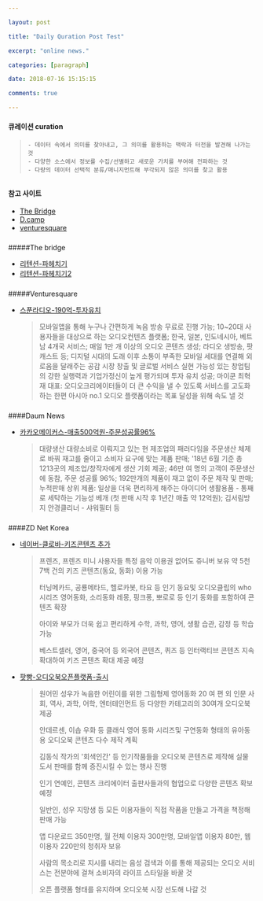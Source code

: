 ```yaml
---

layout: post

title: "Daily Quration Post Test"

excerpt: "online news."

categories: [paragraph]

date: 2018-07-16 15:15:15

comments: true

---
```


#### 큐레이션 curation

> ```
> - 데이터 속에서 의미를 찾아내고, 그 의미를 활용하는 맥락과 터전을 발견해 나가는 것
> - 다양한 소스에서 정보를 수집/선별하고 새로운 가치를 부여해 전파하는 것
> - 다량의 데이터 선택적 분류/매니지먼트해 부각되지 않은 의미를 찾고 활용
> ```

##

#### 참고 사이트

-	[The Bridge](http://bridge.500startups.co.kr/)
-	[D.camp](https://dcamp.kr/news)
-	[venturesquare](http://www.venturesquare.net/)

###

#####The bridge

-	[리텐션-파헤치기](http://bridge.500startups.co.kr/%EC%95%A0%EC%A6%9D%EC%9D%98-%EB%A6%AC%ED%85%90%EC%85%98-%ED%8C%8C%ED%97%A4%EC%B9%98%EA%B8%B01/)
-	[리텐션-파헤치기2](htte://bridge.500startups.co.kr/%EC%95%A0%EC%A6%9D%EC%9D%98-%EB%A6%AC%ED%85%90%EC%85%98-%ED%8C%8C%ED%97%A4%EC%B9%98%EA%B8%B02/)

###

#####Venturesquare

-	[스푼라디오-190억-투자유치](http://www.venturesquare.net/765971)

	> 모바일앱을 통해 누구나 간편하게 녹음 방송 무료로 진행 가능; 10~20대 사용자들을 대상으로 하는 오디오컨텐츠 플랫폼; 한국, 일본, 인도네시아, 베트남 4개국 서비스; 매일 1만 개 이상의 오디오 콘텐츠 생성; 라디오 생방송, 팟캐스트 등; 디지털 시대의 도래 이후 소통이 부족한 모바일 세대를 연결해 외로움을 달래주는 공감 시장 창출 및 글로벌 서비스 실현 가능성 있는 창업팀의 강한 실행력과 기업가정신이 높게 평가되며 투자 유치 성공; 마이쿤 최혁재 대표: 오디오크리에이터들이 더 큰 수익을 낼 수 있도록 서비스를 고도화하는 한편 아시아 no.1 오디오 플랫폼이라는 목표 달성을 위해 속도 낼 것

###

####Daum News

-	[카카오메이커스-매출500억원-주문성공률96%](http://v.media.daum.net/v/20180710102950215)

	> 대량생산 대량소비로 이뤄지고 있는 현 제조업의 패러다임을 주문생산 체제로 바꿔 재고를 줄이고 소비자 요구에 맞는 제품 판매; \'18년 6월 기준 총 1213곳의 제조업/창작자에게 생산 기회 제공; 46만 여 명의 고객이 주문생산에 동참, 주문 성공률 96%; 192만개의 제품이 재고 없이 주문 제작 및 판매; 누적판매 상위 제품: 일상을 더욱 편리하게 해주는 아이디어 생활용품 - 통째로 세탁하는 기능성 베개 (첫 판매 시작 후 1년간 매출 약 12억원); 김서림방지 안경클리너 - 샤워필터 등

###

####ZD Net Korea

-	[네이버-클로바-키즈콘텐츠 추가](http://www.zdnet.co.kr/news/news_view.asp?artice_id=20180715024029)

	> 프렌즈, 프렌즈 미니 사용자들 특정 음악 이용권 없어도 쥬니버 보유 약 5천 7백 건의 키즈 콘텐츠(동요, 동화) 이용 가능
	>
	> 터닝메카드, 공룡메타드, 헬로카봇, 타요 등 인기 동요및 오디오클립의 who 시리즈 영어동화, 소리동화 레몽, 핑크퐁, 뽀로로 등 인기 동화를 포함하여 콘텐츠 확장
	>
	> 아이와 부모가 더욱 쉽고 편리하게 수학, 과학, 영어, 생활 습관, 감정 등 학습 가능
	>
	> 베스트셀러, 영어, 중국어 등 외국어 콘텐츠, 퀴즈 등 인터랙티브 콘텐츠 지속 확대하여 키즈 콘텐츠 확대 제공 예정

-	[팟빵-오디오북오픈플랫폼-출시](http://www.zdnet.co.kr/news/news_view.asp?artice_id=20180709083654)

	> 원어민 성우가 녹음한 어린이를 위한 그림형제 영어동화 20 여 편 외 인문 사회, 역사, 과학, 어학, 엔터테인먼트 등 다양한 카테고리의 30여개 오디오북 제공
	>
	> 안데르센, 이솝 우화 등 클래식 영어 동화 시리즈및 구연동화 형태의 유아동용 오디오북 콘텐츠 다수 제작 계획
	>
	> 김동식 작가의 '회색인간' 등 인기작품들을 오디오북 콘텐츠로 제작해 실물 도서 판매를 함께 증진시킬 수 있는 행사 진행
	>
	> 인기 연예인, 콘텐츠 크리에이터 출판사들과의 협업으로 다양한 콘텐츠 확보 예정
	>
	> 일반인, 성우 지망생 등 모든 이용자들이 직접 작품을 만들고 가격을 책정해 판매 가능
	>
	> 앱 다운로드 350만명, 월 전체 이용자 300만명, 모바일앱 이용자 80만, 웹 이용자 220만의 청취자 보유
	>
	> 사람의 목소리로 지시를 내리는 음성 검색과 이를 통해 제공되는 오디오 서비스는 전분야에 걸쳐 소비자의 라이프 스타일을 바꿀 것
	>
	> 오픈 플랫폼 형태를 유지하며 오디오북 시장 선도해 나갈 것
